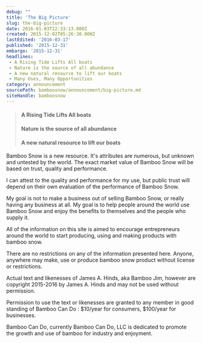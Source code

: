 ```yaml
---
debug: ""
title: 'The Big Picture'
slug: the-big-picture
date: 2016-01-03T22:33:13.000Z
created: 2015-12-02T05:26:30.000Z
lastEdited: '2016-03-17'
published: '2015-12-31'
embargo: '2015-12-31'
headlines:
 - A Rising Tide Lifts All boats
 - Nature is the source of all abundance
 - A new natural resource to lift our boats
 - Many Uses, Many Opportunities
category: announcement
sourcePath: bamboosnow/announcement/big-picture.md
siteHandle: bamboosnow
---
```

> #### A Rising Tide Lifts All boats
> #### Nature is the source of all abundance
> #### A new natural resource to lift our boats

Bamboo Snow is a new resource.  It's attributes are numerous, but unknown and untested by the world.  The exact market value of Bamboo Snow will be based on trust, quality and performance.

I can attest to the quality and performance for my use, but public trust will depend on their own evaluation of the performance of Bamboo Snow.

My goal is not to make a business out of selling Bamboo Snow, or really having any business at all.  My goal is to help people around the world use Bamboo Snow and enjoy the benefits to themselves and the people who supply it.

<div class="siteInvitation"></div>

All of the information on this site is aimed to encourage entrepreneurs around the world to start producing, using and making products with bamboo snow.

There are no restrictions on any of the information presented here.  Anyone, anywhere may make, use or produce bamboo snow product without license or restrictions.

Actual text and likenesses of James A. Hinds, aka Bamboo Jim, however are copyright 2015-2016 by James A. Hinds and may not be used without permission.

Permission to use the text or likenesses are granted to any member in good standing of Bamboo Can Do : $10/year for consumers, $100/year for businesses.

Bamboo Can Do, currently Bamboo Can Do, LLC is dedicated to promote the growth and use of bamboo for industry and enjoyment.
